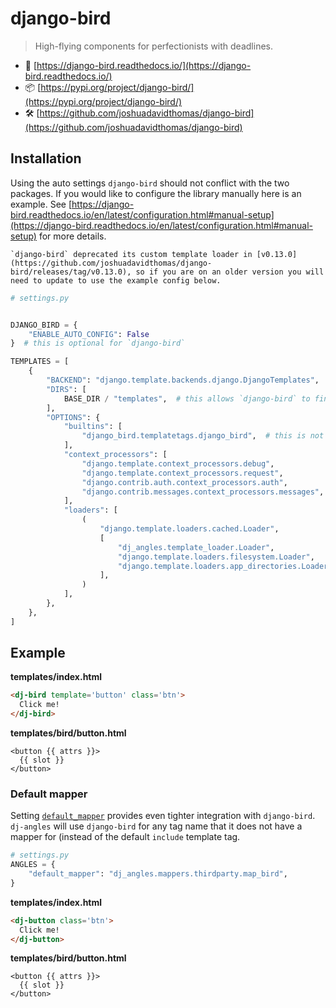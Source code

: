 # django-bird

>High-flying components for perfectionists with deadlines.

- 📖 [https://django-bird.readthedocs.io/](https://django-bird.readthedocs.io/)
- 📦 [https://pypi.org/project/django-bird/](https://pypi.org/project/django-bird/)
- 🛠️ [https://github.com/joshuadavidthomas/django-bird](https://github.com/joshuadavidthomas/django-bird)

## Installation

Using the auto settings `django-bird` should not conflict with the two packages. If you would like to configure the library manually here is an example. See [https://django-bird.readthedocs.io/en/latest/configuration.html#manual-setup](https://django-bird.readthedocs.io/en/latest/configuration.html#manual-setup) for more details.

```{note}
`django-bird` deprecated its custom template loader in [v0.13.0](https://github.com/joshuadavidthomas/django-bird/releases/tag/v0.13.0), so if you are on an older version you will need to update to use the example config below.
```

```python
# settings.py


DJANGO_BIRD = {
    "ENABLE_AUTO_CONFIG": False
}  # this is optional for `django-bird`

TEMPLATES = [
    {
        "BACKEND": "django.template.backends.django.DjangoTemplates",
        "DIRS": [
            BASE_DIR / "templates",  # this allows `django-bird` to find components
        ],
        "OPTIONS": {
            "builtins": [
                "django_bird.templatetags.django_bird",  # this is not required, but is useful for `django-bird` and is added by the library's auto settings
            ],
            "context_processors": [
                "django.template.context_processors.debug",
                "django.template.context_processors.request",
                "django.contrib.auth.context_processors.auth",
                "django.contrib.messages.context_processors.messages",
            ],
            "loaders": [
                (
                    "django.template.loaders.cached.Loader",
                    [
                        "dj_angles.template_loader.Loader",
                        "django.template.loaders.filesystem.Loader",
                        "django.template.loaders.app_directories.Loader",
                    ],
                )
            ],
        },
    },
]
```

## Example

**templates/index.html**

```html
<dj-bird template='button' class='btn'>
  Click me!
</dj-bird>
```

**templates/bird/button.html**

```
<button {{ attrs }}>
  {{ slot }}
</button>
```

### Default mapper

Setting [`default_mapper`](../settings.md#default_mapper) provides even tighter integration with `django-bird`. `dj-angles` will use `django-bird` for any tag name that it does not have a mapper for (instead of the default `include` template tag.

```python
# settings.py
ANGLES = {
    "default_mapper": "dj_angles.mappers.thirdparty.map_bird",
}
```

**templates/index.html**

```html
<dj-button class='btn'>
  Click me!
</dj-button>
```

**templates/bird/button.html**

```
<button {{ attrs }}>
  {{ slot }}
</button>
```
